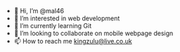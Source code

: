 - 👋 Hi, I’m @mal46
- 👀 I’m interested in web development
- 🌱 I’m currently learning Git
- 💞️ I’m looking to collaborate on mobile webpage design
- 📫 How to reach me kingzulu@live.co.uk

<!---
mal46/mal46 is a ✨ special ✨ repository because its `README.md` (this file) appears on your GitHub profile.
You can click the Preview link to take a look at your changes.
--->
